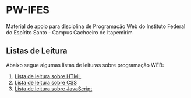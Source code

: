 # PW-IFES
Material de apoio para disciplina de Programação Web do Instituto Federal do Espírito Santo - Campus Cachoeiro de Itapemirim


## Listas de Leitura

Abaixo segue algumas listas de leituras sobre programação WEB:
1. [Lista de leitura sobre HTML](lista-html.md)
2. [Lista de leitura sobre CSS](lista-css.md)
3. [Lista de leitura sobre JavaScript](lista-javascript.md)


